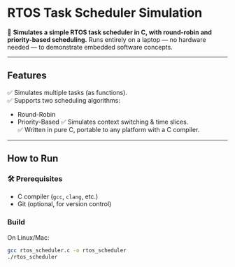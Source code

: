# RTOS Task Scheduler Simulation

🎯 **Simulates a simple RTOS task scheduler in C, with round-robin and priority-based scheduling.**
Runs entirely on a laptop — no hardware needed — to demonstrate embedded software concepts.

---

##  Features
✅ Simulates multiple tasks (as functions).  
✅ Supports two scheduling algorithms:
- Round-Robin
- Priority-Based
✅ Simulates context switching & time slices.  
✅ Written in pure C, portable to any platform with a C compiler.

---

## How to Run

### 🛠 Prerequisites
- C compiler (`gcc`, `clang`, etc.)
- Git (optional, for version control)

###  Build
On Linux/Mac:
```bash
gcc rtos_scheduler.c -o rtos_scheduler
./rtos_scheduler


